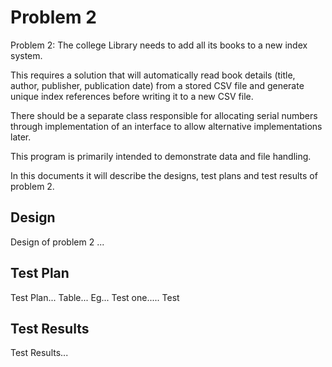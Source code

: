 # Problem 2
Problem 2: The college Library needs to add all its books to a new index system.

This requires a solution that will automatically read book details (title, author, publisher, publication date) from a stored CSV file and generate unique index references before writing it to a new CSV file.

There should be a separate class responsible for allocating serial numbers through implementation of an interface to allow alternative implementations later.

This program is primarily intended to demonstrate data and file handling. 

In this documents it will describe the designs, test plans and test results of problem 2.

## Design 
Design of problem 2 ...

## Test Plan
Test Plan...
Table...
Eg...
Test one.....
Test

## Test Results
Test Results...
